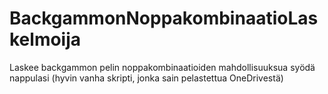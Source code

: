 # BackgammonNoppakombinaatioLaskelmoija
Laskee backgammon pelin noppakombinaatioiden mahdollisuuksua syödä nappulasi
(hyvin vanha skripti, jonka sain pelastettua OneDrivestä)
